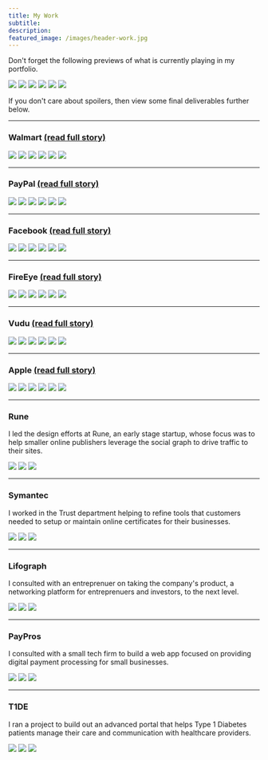 ```yaml
---
title: My Work
subtitle: 
description: 
featured_image: /images/header-work.jpg
---
```


Don't forget the following previews of what is currently playing in my portfolio. 

<div class="gallery" data-columns="1">
	<a href="/project/walmart.html"><img src="/images/story-poster-walmart.png"></a>
	<a href="/project/fireeye.html"><img src="/images/story-poster-fireeye.png"></a>
	<a href="/project/facebook.html"><img src="/images/story-poster-facebook.png"></a>
	<a href="/project/vudu.html"><img src="/images/story-poster-vudu.png"></a>
	<a href="/project/apple.html"><img src="/images/story-poster-apple.png"></a>
	<a href="/project/paypal.html"><img src="/images/story-poster-paypal.png"></a>
</div>

If you don't care about spoilers, then view some final deliverables further below.

<hr />

### Walmart <a href="/project/walmart.html">(read full story)</a>
<div class="gallery" data-columns="3">
	<img src="/images/story-rune-2.png">
	<img src="/images/story-rune-3.png">
	<img src="/images/story-rune-6.png">
	<img src="/images/story-rune-2.png">
	<img src="/images/story-rune-3.png">
	<img src="/images/story-rune-6.png">
</div>

<hr />

### PayPal <a href="/project/paypal.html">(read full story)</a>
<div class="gallery" data-columns="3">
	<img src="/images/story-rune-2.png">
	<img src="/images/story-rune-3.png">
	<img src="/images/story-rune-6.png">
	<img src="/images/story-rune-2.png">
	<img src="/images/story-rune-3.png">
	<img src="/images/story-rune-6.png">
</div>

<hr />

### Facebook <a href="/project/facebook.html">(read full story)</a>
<div class="gallery" data-columns="3">
	<img src="/images/story-rune-2.png">
	<img src="/images/story-rune-3.png">
	<img src="/images/story-rune-6.png">
	<img src="/images/story-rune-2.png">
	<img src="/images/story-rune-3.png">
	<img src="/images/story-rune-6.png">
</div>

<hr />

### FireEye <a href="/project/fireeye.html">(read full story)</a>
<div class="gallery" data-columns="3">
	<img src="/images/story-rune-2.png">
	<img src="/images/story-rune-3.png">
	<img src="/images/story-rune-6.png">
	<img src="/images/story-rune-2.png">
	<img src="/images/story-rune-3.png">
	<img src="/images/story-rune-6.png">
</div>

<hr />

### Vudu <a href="/project/vudu.html">(read full story)</a>
<div class="gallery" data-columns="3">
	<img src="/images/story-rune-2.png">
	<img src="/images/story-rune-3.png">
	<img src="/images/story-rune-6.png">
	<img src="/images/story-rune-2.png">
	<img src="/images/story-rune-3.png">
	<img src="/images/story-rune-6.png">
</div>

<hr />

### Apple <a href="/project/apple.html">(read full story)</a>
<div class="gallery" data-columns="3">
	<img src="/images/story-rune-2.png">
	<img src="/images/story-rune-3.png">
	<img src="/images/story-rune-6.png">
	<img src="/images/story-rune-2.png">
	<img src="/images/story-rune-3.png">
	<img src="/images/story-rune-6.png">
</div>

<hr />

### Rune

I led the design efforts at Rune, an early stage startup, whose focus was to help smaller online publishers leverage the social graph to drive traffic to their sites.

<div class="gallery" data-columns="3">
	<img src="/images/story-rune-2.png">
	<img src="/images/story-rune-3.png">
	<img src="/images/story-rune-6.png">
</div>

---

### Symantec

I worked in the Trust department helping to refine tools that customers needed to setup or maintain online certificates for their businesses.

<div class="gallery" data-columns="3">
	<img src="/images/story-rune-2.png">
	<img src="/images/story-rune-3.png">
	<img src="/images/story-rune-6.png">
</div>

---

### Lifograph

I consulted with an entreprenuer on taking the company's product, a networking platform for entreprenuers and investors, to the next level.

<div class="gallery" data-columns="3">
	<img src="/images/story-rune-2.png">
	<img src="/images/story-rune-3.png">
	<img src="/images/story-rune-6.png">
</div>

---

### PayPros

I consulted with a small tech firm to build a web app focused on providing digital payment processing for small businesses.

<div class="gallery" data-columns="3">
	<img src="/images/story-rune-2.png">
	<img src="/images/story-rune-3.png">
	<img src="/images/story-rune-6.png">
</div>

---

### T1DE

I ran a project to build out an advanced portal that helps Type 1 Diabetes patients manage their care and communication with healthcare providers.

<div class="gallery" data-columns="3">
	<img src="/images/story-rune-2.png">
	<img src="/images/story-rune-3.png">
	<img src="/images/story-rune-6.png">
</div>

